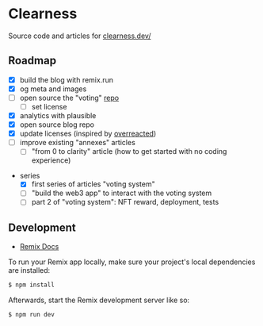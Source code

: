 # Clearness

Source code and articles for [clearness.dev/](https://www.clearness.dev/)

## Roadmap

- [x] build the blog with remix.run
- [x] og meta and images
- [ ] open source the "voting" [repo](https://github.com/hugocaillard/clarity-voting-tuto)
  - [ ] set license
- [x] analytics with plausible
- [x] open source blog repo
- [x] update licenses (inspired by [overreacted](https://github.com/gaearon/overreacted.io))
- [ ] improve existing "annexes" articles
  - [ ] "from 0 to clarity" article (how to get started with no coding experience)

- series
  - [x] first series of articles "voting system"
  - [ ] "build the web3 app" to interact with the voting system
  - [ ] part 2 of "voting system": NFT reward, deployment, tests

## Development

- [Remix Docs](https://remix.run/docs)

To run your Remix app locally, make sure your project's local dependencies are installed:

```bash
$ npm install
```
Afterwards, start the Remix development server like so:

```bash
$ npm run dev
```
